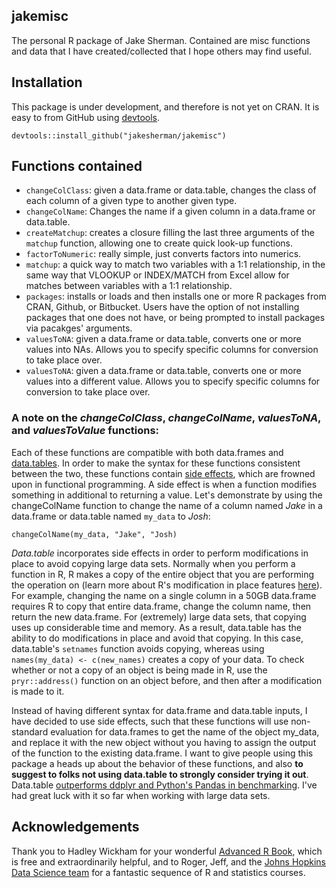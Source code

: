 ## jakemisc

The personal R package of Jake Sherman. Contained are misc functions and data that I have created/collected that I hope others may find useful.

## Installation

This package is under development, and therefore is not yet on CRAN. It is easy to from GitHub using [devtools](http://cran.r-project.org/web/packages/devtools/index.html).

```
devtools::install_github("jakesherman/jakemisc")
```

## Functions contained

- `changeColClass`: given a data.frame or data.table, changes the class of each column of a given type to another given type. 
- `changeColName`: Changes the name if a given column in a data.frame or data.table.
- `createMatchup`: creates a closure filling the last three arguments of the `matchup` function, allowing one to create quick look-up functions. 
- `factorToNumeric`: really simple, just converts factors into numerics. 
- `matchup`: a quick way to match two variables with a 1:1 relationship, in the same way that VLOOKUP or INDEX/MATCH from Excel allow for matches between variables with a 1:1 relationship.
- `packages`: installs or loads and then installs one or more R packages from CRAN, Github, or Bitbucket. Users have the option of not installing packages that one does not have, or being prompted to install packages via pacakges' arguments.
- `valuesToNA`: given a data.frame or data.table, converts one or more values into NAs. Allows you to specify specific columns for conversion to take place over.
- `valuesToNA`: given a data.frame or data.table, converts one or more values into a different value. Allows you to specify specific columns for conversion to take place over.

### A note on the *changeColClass*, *changeColName*, *valuesToNA*, and *valuesToValue* functions:

Each of these functions are compatible with both data.frames and [data.tables](https://github.com/Rdatatable/data.table). In order to make the syntax for these functions consistent between the two, these functions contain [side effects](https://en.wikipedia.org/wiki/Side_effect_%28computer_science%29), which are frowned upon in functional programming. A side effect is when a function modifies something in additional to returning a value. Let's demonstrate by using the changeColName function to change the name of a column named *Jake* in a data.frame or data.table named `my_data` to *Josh*:

```
changeColName(my_data, "Jake", "Josh)
```

*Data.table* incorporates side effects in order to perform modifications in place to avoid copying large data sets. Normally when you perform a function in R, R makes a copy of the entire object that you are performing the operation on (learn more about R's modification in place features [here](http://adv-r.had.co.nz/memory.html#modification)). For example, changing the name on a single column in a 50GB data.frame requires R to copy that entire data.frame, change the column name, then return the new data.frame. For (extremely) large data sets, that copying uses up considerable time and memory. As a result, data.table has the ability to do modifications in place and avoid that copying. In this case, data.table's `setnames` function avoids copying, whereas using `names(my_data) <- c(new_names)` creates a copy of your data. To check whether or not a copy of an object is being made in R, use the `pryr::address()` function on an object before, and then after a modification is made to it. 

Instead of having different syntax for data.frame and data.table inputs, I have decided to use side effects, such that these functions will use non-standard evaluation for data.frames to get the name of the object my_data, and replace it with the new object without you having to assign the output of the function to the existing data.frame. I want to give people using this package a heads up about the behavior of these functions, and also **to suggest to folks not using data.table to strongly consider trying it out**. Data.table [outperforms ddplyr and Python's Pandas in benchmarking](https://github.com/Rdatatable/data.table/wiki/Benchmarks-%3A-Grouping). I've had great luck with it so far when working with large data sets. 

## Acknowledgements

Thank you to Hadley Wickham for your wonderful [Advanced R Book](http://adv-r.had.co.nz/), which is free and extraordinarily helpful, and to Roger, Jeff, and the [Johns Hopkins Data Science team](https://www.coursera.org/specialization/jhudatascience/1) for a fantastic sequence of R and statistics courses. 